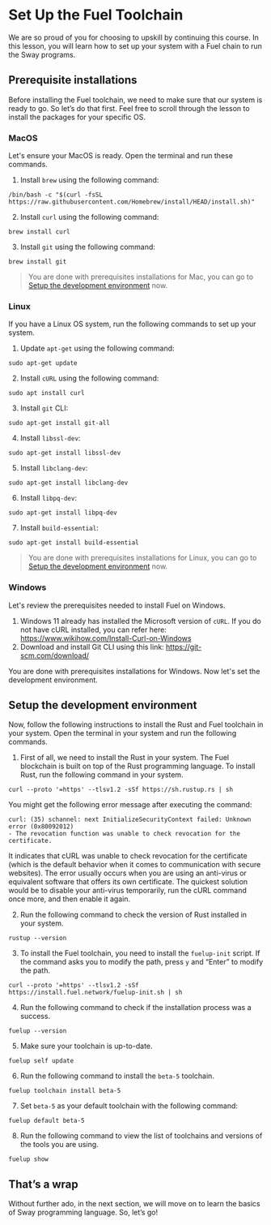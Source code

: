 # Set Up the Fuel Toolchain

We are so proud of you for choosing to upskill by continuing this course. In this lesson, you will learn how to set up your system with a Fuel chain to run the Sway programs.

## Prerequisite installations

Before installing the Fuel toolchain, we need to make sure that our system is ready to go. So let’s do that first. Feel free to scroll through the lesson to install the packages for your specific OS.

### MacOS

Let's ensure your MacOS is ready. Open the terminal and run these commands.

1. Install `brew` using the following command:

```
/bin/bash -c "$(curl -fsSL https://raw.githubusercontent.com/Homebrew/install/HEAD/install.sh)"
```

2. Install `curl` using the following command:

```
brew install curl
```

3. Install `git` using the following command:

```
brew install git
```

> You are done with prerequisites installations for Mac, you can go to [Setup the development environment](https://metaschool.so/courses/building-petition-dapp-fuel/lesson/c0d579ff-c6e6-414c-a3ba-9214e75b7336?learningPath=#setup-the-development-environment) now.

### Linux

If you have a Linux OS system, run the following commands to set up your system.

1. Update `apt-get` using the following command:

```
sudo apt-get update
```

2. Install `cURL` using the following command:
    
 ```
sudo apt install curl
```
    
3. Install `git` CLI:
    
```
sudo apt-get install git-all
```

4. Install `libssl-dev`:

```
sudo apt-get install libssl-dev
```

5. Install `libclang-dev`:
    
```
sudo apt-get install libclang-dev
```
    
6. Install `libpq-dev`:
    
```
sudo apt-get install libpq-dev
```
    
7. Install `build-essential`:
    
```
sudo apt-get install build-essential
```

> You are done with prerequisites installations for Linux, you can go to [Setup the development environment](https://metaschool.so/courses/building-petition-dapp-fuel/lesson/c0d579ff-c6e6-414c-a3ba-9214e75b7336?learningPath=#setup-the-development-environment) now.


### Windows

Let's review the prerequisites needed to install Fuel on Windows.

1. Windows 11 already has installed the Microsoft version of `cURL`. If you do not have cURL installed, you can refer here: https://www.wikihow.com/Install-Curl-on-Windows
2. Download and install Git CLI using this link: https://git-scm.com/download/

You are done with prerequisites installations for Windows. Now let's set the development environment.

## Setup the development environment

Now, follow the following instructions to install the Rust and Fuel toolchain in your system. Open the terminal in your system and run the following commands.

1. First of all, we need to install the Rust in your system. The Fuel blockchain is built on top of the Rust programming language. To install Rust, run the following command in your system.

```
curl --proto '=https' --tlsv1.2 -sSf https://sh.rustup.rs | sh
```

You might get the following error message after executing the command:
```
curl: (35) schannel: next InitializeSecurityContext failed: Unknown error (0x80092012)
- The revocation function was unable to check revocation for the certificate.
```
It indicates that cURL was unable to check revocation for the certificate (which is the default behavior when it comes to communication with secure websites). The error usually occurs when you 
are using an anti-virus or equivalent software that offers its own certificate. The quickest solution would be to disable your anti-virus temporarily, run the cURL command once more, and then enable it again.

2. Run the following command to check the version of Rust installed in your system.

```
rustup --version
```

3. To install the Fuel toolchain, you need to install the `fuelup-init` script. If the command asks you to modify the path, press `y` and “Enter” to modify the path.

```
curl --proto '=https' --tlsv1.2 -sSf https://install.fuel.network/fuelup-init.sh | sh
```

4. Run the following command to check if the installation process was a success.

```
fuelup --version
```

5. Make sure your toolchain is up-to-date. 

```
fuelup self update
```

6. Run the following command to install the `beta-5` toolchain.

```
fuelup toolchain install beta-5
```

7. Set `beta-5` as your default toolchain with the following command:

```
fuelup default beta-5
```

8. Run the following command to view the list of toolchains and versions of the tools you are using.

```
fuelup show
```

## That’s a wrap

Without further ado, in the next section, we will move on to learn the basics of Sway programming language. So, let’s go!
